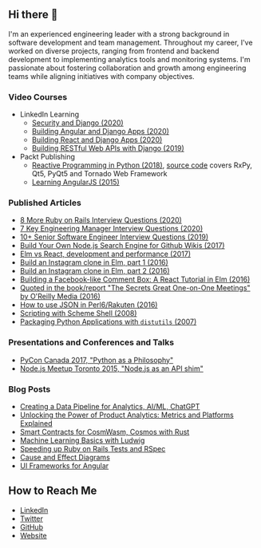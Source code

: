 ## Hi there 👋

I'm an experienced engineering leader with a strong background in software development and team management. Throughout my career, I've worked on diverse projects, ranging from frontend and backend development to implementing analytics tools and monitoring systems. I'm passionate about fostering collaboration and growth among engineering teams while aligning initiatives with company objectives.

### Video Courses
- LinkedIn Learning
  - [Security and Django (2020)](https://www.linkedin.com/learning/securing-django-applications/security-and-django)
  - [Building Angular and Django Apps (2020)](https://www.linkedin.com/learning/building-angular-and-django-apps)
  - [Building React and Django Apps (2020)](https://www.linkedin.com/learning/building-react-and-django-apps)
  - [Building RESTful Web APIs with Django (2019)](https://www.linkedin.com/learning/building-restful-web-apis-with-django)
- Packt Publishing
  - [Reactive Programming in Python (2018)](https://www.google.ca/books/edition/Reactive_Programming_in_Python/H60lzgEACAAJ?hl=en), [source code](https://github.com/PacktPublishing/Reactive-Programming-in-Python) covers RxPy, Qt5, PyQt5 and Tornado Web Framework
  - [Learning AngularJS (2015)](https://books.google.ca/books/about/Learning_AngularJS_Testing.html?id=81VEzQEACAAJ&redir_esc=y)

### Published Articles
- [8 More Ruby on Rails Interview Questions (2020)](https://www.codementor.io/blog/ruby-on-rails-interview-8snhikclb9)
- [7 Key Engineering Manager Interview Questions (2020)](https://arc.dev/developer-blog/engineering-manager-interview-questions/)
- [10+ Senior Software Engineer Interview Questions (2019)](https://arc.dev/employer-blog/senior-software-engineer-interview-questions/)
- [Build Your Own Node.js Search Engine for Github Wikis (2017)](https://www.codementor.io/@rudolfolah/node-js-search-engine-github-s2gh0sfl8)
- [Elm vs React, development and performance (2017)](https://www.codementor.io/@rudolfolah/elm-vs-react-development-performance-compare-603dyh83m)
- [Build an Instagram clone in Elm, part 1 (2016)](https://www.codementor.io/@rudolfolah/build-instagram-clone-in-elm-instaelm-part-1-krkwt54gl)
- [Build an Instagram clone in Elm, part 2 (2016)](https://www.codementor.io/@rudolfolah/build-an-instagram-clone-in-elm-instaelm-part-2-ob8jxfqgl)
- [Building a Facebook-like Comment Box: A React Tutorial in Elm (2016)](https://www.codementor.io/@rudolfolah/build-facebook-commentbox-react-tutorial-elm-du108902p)
- [Quoted in the book/report "The Secrets Great One-on-One Meetings" by O'Reilly Media (2016)](https://learning.oreilly.com/library/view/the-secrets-behind/9781491995112/)
- [How to use JSON in Perl6/Rakuten (2016)](https://www.codementor.io/perl/tutorial/how-to-use-json-in-perl-6)
- [Scripting with Scheme Shell (2008)](https://www.linux.com/news/scripting-scheme-shell/)
- [Packaging Python Applications with `distutils` (2007)](https://www.linux.com/news/spreading-python-applications/)

### Presentations and Conferences and Talks
- [PyCon Canada 2017, "Python as a Philosophy"](https://www.youtube.com/watch?v=zkjYOKLvZko)
- [Node.js Meetup Toronto 2015, "Node.js as an API shim"](https://www.youtube.com/watch?v=qExA0jLc7zA)

### Blog Posts
- [Creating a Data Pipeline for Analytics, AI/ML, ChatGPT](https://rudolfolah.com/data-pipeline-product-analytics-ai-ml-chatgpt/)
- [Unlocking the Power of Product Analytics: Metrics and Platforms Explained](https://www.modernlearner.org/product-analytics-introduction/)
- [Smart Contracts for CosmWasm, Cosmos with Rust](https://rudolfolah.com/smart-contracts-for-cosmos-blockchain/)
- [Machine Learning Basics with Ludwig](https://rudolfolah.com/machine-learning-basics-with-ludwig/)
- [Speeding up Ruby on Rails Tests and RSpec](https://rudolfolah.com/speed-up-ruby-rails-rspec-tests/)
- [Cause and Effect Diagrams](https://rudolfolah.com/cause-and-effect-diagrams/)
- [UI Frameworks for Angular](https://www.modernlearner.org/ui-frameworks-for-angular/)

## How to Reach Me
- [LinkedIn](https://ca.linkedin.com/in/rolah)
- [Twitter](https://twitter.com/rudolf_olah)
- [GitHub](https://github.com/rudolfolah)
- [Website](https://rudolfolah.com/)
